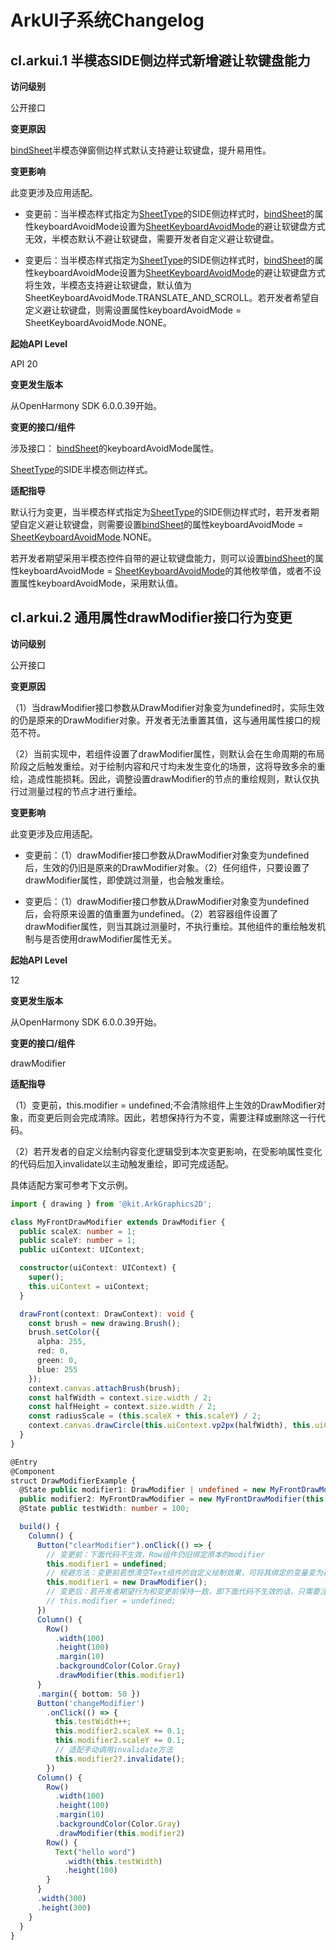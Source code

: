 # ArkUI子系统Changelog

## cl.arkui.1 半模态SIDE侧边样式新增避让软键盘能力

**访问级别**

公开接口

**变更原因**

[bindSheet](../../../application-dev/reference/apis-arkui/arkui-ts/ts-universal-attributes-sheet-transition.md#bindsheet)半模态弹窗侧边样式默认支持避让软键盘，提升易用性。

**变更影响**

此变更涉及应用适配。

- 变更前：当半模态样式指定为[SheetType](../../../application-dev/reference/apis-arkui/arkui-ts/ts-universal-attributes-sheet-transition.md#sheettype11枚举说明)的SIDE侧边样式时，[bindSheet](../../../application-dev/reference/apis-arkui/arkui-ts/ts-universal-attributes-sheet-transition.md#bindsheet)的属性keyboardAvoidMode设置为[SheetKeyboardAvoidMode](../../../application-dev/reference/apis-arkui/arkui-ts/ts-universal-attributes-sheet-transition.md#sheetkeyboardavoidmode13枚举说明)的避让软键盘方式无效，半模态默认不避让软键盘，需要开发者自定义避让软键盘。
  
- 变更后：当半模态样式指定为[SheetType](../../../application-dev/reference/apis-arkui/arkui-ts/ts-universal-attributes-sheet-transition.md#sheettype11枚举说明)的SIDE侧边样式时，[bindSheet](../../../application-dev/reference/apis-arkui/arkui-ts/ts-universal-attributes-sheet-transition.md#bindsheet)的属性keyboardAvoidMode设置为[SheetKeyboardAvoidMode](../../../application-dev/reference/apis-arkui/arkui-ts/ts-universal-attributes-sheet-transition.md#sheetkeyboardavoidmode13枚举说明)的避让软键盘方式将生效，半模态支持避让软键盘，默认值为SheetKeyboardAvoidMode.TRANSLATE_AND_SCROLL。若开发者希望自定义避让软键盘，则需设置属性keyboardAvoidMode = SheetKeyboardAvoidMode.NONE。

**起始API Level**

API 20

**变更发生版本**

从OpenHarmony SDK 6.0.0.39开始。

**变更的接口/组件**

涉及接口：
[bindSheet](../../../application-dev/reference/apis-arkui/arkui-ts/ts-universal-attributes-sheet-transition.md#bindsheet)的keyboardAvoidMode属性。

[SheetType](../../../application-dev/reference/apis-arkui/arkui-ts/ts-universal-attributes-sheet-transition.md#sheettype11枚举说明)的SIDE半模态侧边样式。

**适配指导**

默认行为变更，当半模态样式指定为[SheetType](../../../application-dev/reference/apis-arkui/arkui-ts/ts-universal-attributes-sheet-transition.md#sheettype11枚举说明)的SIDE侧边样式时，若开发者期望自定义避让软键盘，则需要设置[bindSheet](../../../application-dev/reference/apis-arkui/arkui-ts/ts-universal-attributes-sheet-transition.md#bindsheet)的属性keyboardAvoidMode = [SheetKeyboardAvoidMode](../../../application-dev/reference/apis-arkui/arkui-ts/ts-universal-attributes-sheet-transition.md#sheetkeyboardavoidmode13枚举说明).NONE。

若开发者期望采用半模态控件自带的避让软键盘能力，则可以设置[bindSheet](../../../application-dev/reference/apis-arkui/arkui-ts/ts-universal-attributes-sheet-transition.md#bindsheet)的属性keyboardAvoidMode = [SheetKeyboardAvoidMode](../../../application-dev/reference/apis-arkui/arkui-ts/ts-universal-attributes-sheet-transition.md#sheetkeyboardavoidmode13枚举说明)的其他枚举值，或者不设置属性keyboardAvoidMode，采用默认值。

## cl.arkui.2 通用属性drawModifier接口行为变更

**访问级别**

公开接口

**变更原因**

（1）当drawModifier接口参数从DrawModifier对象变为undefined时，实际生效的仍是原来的DrawModifier对象。开发者无法重置其值，这与通用属性接口的规范不符。

（2）当前实现中，若组件设置了drawModifier属性，则默认会在生命周期的布局阶段之后触发重绘。对于绘制内容和尺寸均未发生变化的场景，这将导致多余的重绘，造成性能损耗。因此，调整设置drawModifier的节点的重绘规则，默认仅执行过测量过程的节点才进行重绘。

**变更影响**

此变更涉及应用适配。

- 变更前：（1）drawModifier接口参数从DrawModifier对象变为undefined后，生效的仍旧是原来的DrawModifier对象。（2）任何组件，只要设置了drawModifier属性，即使跳过测量，也会触发重绘。
  
- 变更后：（1）drawModifier接口参数从DrawModifier对象变为undefined后，会将原来设置的值重置为undefined。（2）若容器组件设置了drawModifier属性，则当其跳过测量时，不执行重绘。其他组件的重绘触发机制与是否使用drawModifier属性无关。

**起始API Level**

12

**变更发生版本**

从OpenHarmony SDK 6.0.0.39开始。

**变更的接口/组件**

drawModifier

**适配指导**

（1）变更前，this.modifier = undefined;不会清除组件上生效的DrawModifier对象，而变更后则会完成清除。因此，若想保持行为不变，需要注释或删除这一行代码。

（2）若开发者的自定义绘制内容变化逻辑受到本次变更影响，在受影响属性变化的代码后加入invalidate以主动触发重绘，即可完成适配。

具体适配方案可参考下文示例。

```ts
import { drawing } from '@kit.ArkGraphics2D';

class MyFrontDrawModifier extends DrawModifier {
  public scaleX: number = 1;
  public scaleY: number = 1;
  public uiContext: UIContext;

  constructor(uiContext: UIContext) {
    super();
    this.uiContext = uiContext;
  }

  drawFront(context: DrawContext): void {
    const brush = new drawing.Brush();
    brush.setColor({
      alpha: 255,
      red: 0,
      green: 0,
      blue: 255
    });
    context.canvas.attachBrush(brush);
    const halfWidth = context.size.width / 2;
    const halfHeight = context.size.width / 2;
    const radiusScale = (this.scaleX + this.scaleY) / 2;
    context.canvas.drawCircle(this.uiContext.vp2px(halfWidth), this.uiContext.vp2px(halfHeight), this.uiContext.vp2px(20 * radiusScale));
  }
}

@Entry
@Component
struct DrawModifierExample {
  @State public modifier1: DrawModifier | undefined = new MyFrontDrawModifier(this.getUIContext());
  public modifier2: MyFrontDrawModifier = new MyFrontDrawModifier(this.getUIContext());
  @State public testWidth: number = 100;

  build() {
    Column() {
      Button("clearModifier").onClick(() => {
        // 变更前：下面代码不生效，Row组件仍旧绑定原本的modifier
        this.modifier1 = undefined;
        // 规避方法：变更前若想清空Text组件的自定义绘制效果，可将其绑定的变量变为基类对象
        this.modifier1 = new DrawModifier();
        // 变更后：若开发者期望行为和变更前保持一致，即下面代码不生效的话，只需要注释掉这一行即可
        // this.modifier = undefined;
      })
      Column() {
        Row()
          .width(100)
          .height(100)
          .margin(10)
          .backgroundColor(Color.Gray)
          .drawModifier(this.modifier1)
      }
      .margin({ bottom: 50 })
      Button('changeModifier')
        .onClick(() => {
          this.testWidth++;
          this.modifier2.scaleX += 0.1;
          this.modifier2.scaleY += 0.1;
          // 适配手动调用invalidate方法
          this.modifier2?.invalidate();
        })
      Column() {
        Row()
          .width(100)
          .height(100)
          .margin(10)
          .backgroundColor(Color.Gray)
          .drawModifier(this.modifier2)
        Row() {
          Text("hello word")
            .width(this.testWidth)
            .height(100)
        }
      }
      .width(300)
      .height(300)
    }
  }
}
```